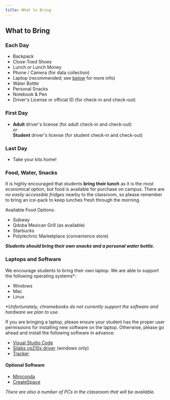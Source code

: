 ```yaml
---
title: What to Bring
---
```


## What to Bring

### Each Day

* Backpack
* Close-Toed Shoes
* Lunch _or_ Lunch Money
* Phone / Camera (for data collection)
* Laptop (recommended; see [below](#laptops-and-software) for more info)
* Water Bottle
* Personal Snacks
* Notebook & Pen
* Driver's License or official ID (for check-in and check-out)

### First Day

* **Adult** driver's license (for adult check-in and check-out)  
    _or_  
    **Student** driver's license (for student check-in and check-out)

### Last Day

* Take your kits home!

### Food, Water, Snacks

It is highly encouraged that students **bring their lunch** as it is the most economical option, but food is available for purchase on campus.  There are _no easily accessible fridges_ nearby to the classroom, so please remember to bring an ice-pack to keep lunches fresh through the morning.

Available Food Options:

* Subway
* Qdoba Mexican Grill (as available)
* Starbucks
* Polytechnic Marketplace (convenience store)

_**Students should bring their own snacks and a personal water bottle.**_

### Laptops and Software

We encourage students to bring their own laptop.  We are able to support the following operating systems*:

* Windows
* Mac
* Linux

_\*Unfortunately, chromebooks do not currently support the software and hardware we plan to use._

If you are bringing a laptop, please ensure your student has the proper user permissions for installing new software on the laptop.  Otherwise, please go ahead and install the following software in advance:

* [Visual Studio Code](https://code.visualstudio.com/download)
* [Silabs cp210x driver](https://www.silabs.com/developers/usb-to-uart-bridge-vcp-drivers)  (windows only)
* [Tracker](https://physlets.org/tracker/)

#### Optional Software

* [Miniconda](https://docs.conda.io/en/latest/miniconda.html)
* [CreateSpace](https://techsupport.signwarehouse.com/create-space-software-support-resources/)

_There are also a number of PCs in the classroom that will be available._
